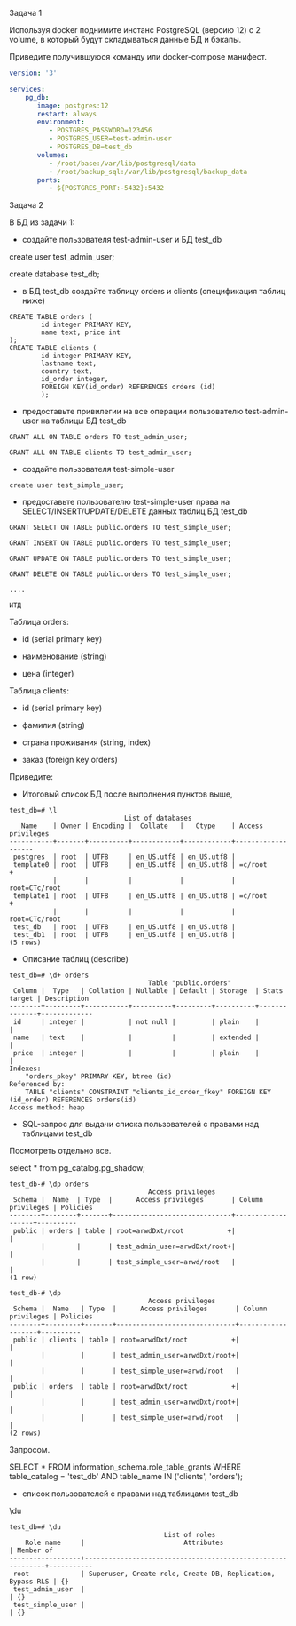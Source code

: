 Задача 1

Используя docker поднимите инстанс PostgreSQL (версию 12) c 2 volume, в который будут складываться данные БД и бэкапы.

Приведите получившуюся команду или docker-compose манифест.


```yaml
version: '3'

services:
    pg_db:
       image: postgres:12
       restart: always
       environment:
          - POSTGRES_PASSWORD=123456
          - POSTGRES_USER=test-admin-user
          - POSTGRES_DB=test_db
       volumes:
          - /root/base:/var/lib/postgresql/data
          - /root/backup_sql:/var/lib/postgresql/backup_data
       ports:
          - ${POSTGRES_PORT:-5432}:5432
```


 Задача 2

В БД из задачи 1:

- создайте пользователя test-admin-user и БД test_db

create user test_admin_user;

create database test_db;

- в БД test_db создайте таблицу orders и clients (спeцификация таблиц ниже)

```
CREATE TABLE orders (
        id integer PRIMARY KEY, 
        name text, price int
);
CREATE TABLE clients (
        id integer PRIMARY KEY, 
        lastname text, 
        country text, 
        id_order integer, 
        FOREIGN KEY(id_order) REFERENCES orders (id)
        );
```

- предоставьте привилегии на все операции пользователю test-admin-user на таблицы БД test_db

```
GRANT ALL ON TABLE orders TO test_admin_user;

GRANT ALL ON TABLE clients TO test_admin_user;
```

- создайте пользователя test-simple-user

```
create user test_simple_user;
```

- предоставьте пользователю test-simple-user права на SELECT/INSERT/UPDATE/DELETE данных таблиц БД test_db

```
GRANT SELECT ON TABLE public.orders TO test_simple_user;

GRANT INSERT ON TABLE public.orders TO test_simple_user;

GRANT UPDATE ON TABLE public.orders TO test_simple_user;

GRANT DELETE ON TABLE public.orders TO test_simple_user;

....

ИТД
```

Таблица orders:


- id (serial primary key)

- наименование (string)

- цена (integer)

Таблица clients:

- id (serial primary key)

- фамилия (string)

- страна проживания (string, index)

- заказ (foreign key orders)

Приведите:

- Итоговый список БД после выполнения пунктов выше,

```
test_db=# \l
                             List of databases
   Name    | Owner | Encoding |  Collate   |   Ctype    | Access privileges
-----------+-------+----------+------------+------------+-------------------
 postgres  | root  | UTF8     | en_US.utf8 | en_US.utf8 |
 template0 | root  | UTF8     | en_US.utf8 | en_US.utf8 | =c/root          +
           |       |          |            |            | root=CTc/root
 template1 | root  | UTF8     | en_US.utf8 | en_US.utf8 | =c/root          +
           |       |          |            |            | root=CTc/root
 test_db   | root  | UTF8     | en_US.utf8 | en_US.utf8 |
 test_db1  | root  | UTF8     | en_US.utf8 | en_US.utf8 |
(5 rows)
```
- Описание таблиц (describe)
```
test_db=# \d+ orders
                                   Table "public.orders"
 Column |  Type   | Collation | Nullable | Default | Storage  | Stats target | Description
--------+---------+-----------+----------+---------+----------+--------------+-------------
 id     | integer |           | not null |         | plain    |              |
 name   | text    |           |          |         | extended |              |
 price  | integer |           |          |         | plain    |              |
Indexes:
    "orders_pkey" PRIMARY KEY, btree (id)
Referenced by:
    TABLE "clients" CONSTRAINT "clients_id_order_fkey" FOREIGN KEY (id_order) REFERENCES orders(id)
Access method: heap
```

- SQL-запрос для выдачи списка пользователей с правами над таблицами test_db

Посмотреть отдельно все.

select * from pg_catalog.pg_shadow;

```
test_db-# \dp orders
                                   Access privileges
 Schema |  Name  | Type  |      Access privileges       | Column privileges | Policies
--------+--------+-------+------------------------------+-------------------+----------
 public | orders | table | root=arwdDxt/root           +|                   |
        |        |       | test_admin_user=arwdDxt/root+|                   |
        |        |       | test_simple_user=arwd/root   |                   |
(1 row)

test_db-# \dp
                                   Access privileges
 Schema |  Name   | Type  |      Access privileges       | Column privileges | Policies
--------+---------+-------+------------------------------+-------------------+----------
 public | clients | table | root=arwdDxt/root           +|                   |
        |         |       | test_admin_user=arwdDxt/root+|                   |
        |         |       | test_simple_user=arwd/root   |                   |
 public | orders  | table | root=arwdDxt/root           +|                   |
        |         |       | test_admin_user=arwdDxt/root+|                   |
        |         |       | test_simple_user=arwd/root   |                   |
(2 rows)
```

Запросом.

SELECT * FROM information_schema.role_table_grants WHERE table_catalog = 'test_db' AND table_name IN ('clients', 'orders');


- список пользователей с правами над таблицами test_db     

\du
```
test_db=# \du
                                       List of roles
    Role name     |                         Attributes                         | Member of
------------------+------------------------------------------------------------+-----------
 root             | Superuser, Create role, Create DB, Replication, Bypass RLS | {}
 test_admin_user  |                                                            | {}
 test_simple_user |                                                            | {}

```
